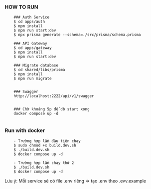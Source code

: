 ### HOW TO RUN
```
    ### Auth Service
    $ cd apps/auth
    $ npm install
    $ npm run start:dev
    $ npx prisma generate --schema=./src/prisma/schema.prisma

    ### API Gateway
    $ cd apps/gateway
    $ npm install
    $ npm run start:dev

    ### Migrate database
    $ cd shared/libs/prisma
    $ npm install
    $ npm run migrate


    ### Swagger
    http://localhost:2222/api/v1/swagger


    ### Chờ khoảng 5p để db start xong
    docker compose up -d 


```


### Run with docker

```
    - Trường hợp lần đàu tiên chạy
    $ sudo chmod +x build.dev.sh
    $ ./build.dev.sh
    $ docker compose up -d

    - Trường hợp lần chạy thứ 2
    $ ./build.dev.sh
    $ docker compose up -d

```
Lưu ý: Mỗi service sẽ có file .env riêng => tạo .env theo .evv.example

